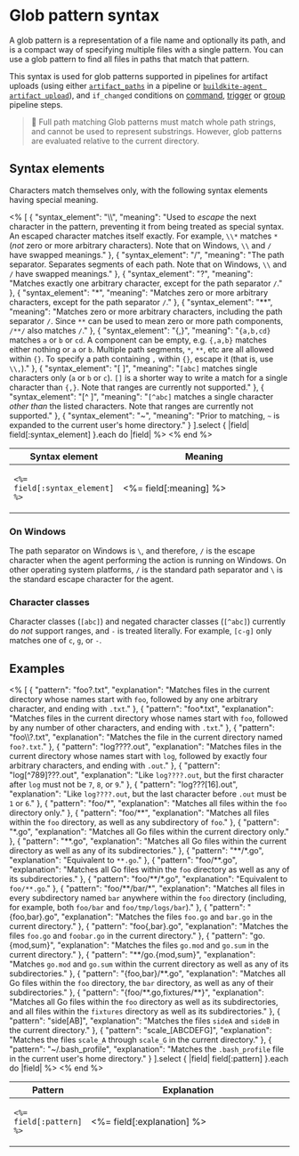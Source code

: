 # Glob pattern syntax

A glob pattern is a representation of a file name and optionally its path, and is a compact way of specifying multiple files with a single pattern. You can use a glob pattern to find all files in paths that match that pattern.

This syntax is used for glob patterns supported in pipelines for artifact uploads (using either [`artifact_paths`](/docs/pipelines/configure/step-types/command-step#command-step-attributes) in a pipeline or [`buildkite-agent artifact upload`](/docs/agent/v3/cli-pipeline)), and `if_changed` conditions on [command](/docs/pipelines/configure/step-types/command-step#agent-applied-attributes), [trigger](/docs/pipelines/configure/step-types/trigger-step#agent-applied-attributes) or [group](/docs/pipelines/configure/step-types/group-step#agent-applied-attributes) pipeline steps.

> 📘 Full path matching
> Glob patterns must match whole path strings, and cannot be used to represent substrings. However, glob patterns are evaluated relative to the current directory.

## Syntax elements

Characters match themselves only, with the following syntax elements having special meaning.

<table>
  <thead>
    <tr>
      <th style="width:10%">Syntax element</th>
      <th style="width:90%">Meaning</th>
    </tr>
  </thead>
  <tbody>
    <% [
      {
        "syntax_element": "\\",
        "meaning": "Used to <em>escape</em> the next character in the pattern, preventing it from being treated as special syntax. An escaped character matches itself exactly. For example, <code>\\*</code> matches <code>*</code> (<em>not</em> zero or more arbitrary characters). Note that on Windows, <code>\\</code> and <code>/</code> have swapped meanings."
      },
      {
        "syntax_element": "/",
        "meaning": "The path separator. Separates segments of each path. Note that on Windows, <code>\\</code> and <code>/</code> have swapped meanings."
      },
      {
        "syntax_element": "?",
        "meaning": "Matches exactly one arbitrary character, except for  the path separator <code>/</code>."
      },
      {
        "syntax_element": "*",
        "meaning": "Matches zero or more arbitrary characters, except for the path separator <code>/</code>."
      },
      {
        "syntax_element": "**",
        "meaning": "Matches zero or more arbitrary characters, including the path separator <code>/</code>. Since <code>**</code> can be used to mean zero or more path components, <code>/**/</code> also matches <code>/</code>."
      },
      {
        "syntax_element": "{,}",
        "meaning": "<code>{a,b,cd}</code> matches <code>a</code> or <code>b</code> or <code>cd</code>. A component can be empty, e.g. <code>{,a,b}</code> matches either nothing or <code>a</code> or <code>b</code>. Multiple path segments, <code>*</code>, <code>**</code>, etc are all allowed within <code>{}</code>. To specify a path containing <code>,</code> within <code>{}</code>, escape it (that is, use <code>\\,</code>)."
      },
      {
        "syntax_element": "[ ]",
        "meaning": "<code>[abc]</code> matches single characters only (<code>a</code> or <code>b</code> or <code>c</code>). <code>[]</code> is a shorter way to write a match for a single character than <code>{,}</code>. Note that ranges are currently not supported."
      },
      {
        "syntax_element": "[^ ]",
        "meaning": "<code>[^abc]</code> matches a single character <em>other than</em> the listed characters. Note that ranges are currently not supported."
      },
      {
        "syntax_element": "~",
        "meaning": "Prior to matching, <code>~</code> is expanded to the current user's home directory."
      }
    ].select { |field| field[:syntax_element] }.each do |field| %>
      <tr>
        <td>
          <p><code><%= field[:syntax_element] %></code></p>
        </td>
        <td>
          <p><%= field[:meaning] %></p>
        </td>
      </tr>
    <% end %>
  </tbody>
</table>

### On Windows

The path separator on Windows is `\`, and therefore, `/` is the escape character when the agent performing the action is running on Windows. On other operating system platforms, `/` is the standard path separator and `\` is the standard escape character for the agent.

### Character classes

Character classes (`[abc]`) and negated character classes (`[^abc]`) currently do _not_ support ranges, and `-` is treated literally. For example, `[c-g]` only matches one of `c`, `g`, or `-`.

## Examples

<table>
  <thead>
    <tr>
      <th style="width:25%">Pattern</th>
      <th style="width:75%">Explanation</th>
    </tr>
  </thead>
  <tbody>
    <% [
      {
        "pattern": "foo?.txt",
        "explanation": "Matches files in the current directory whose names start with <code>foo</code>, followed by any one arbitrary character, and ending with <code>.txt</code>."
      },
      {
        "pattern": "foo*.txt",
        "explanation": "Matches files in the current directory whose names start with <code>foo</code>, followed by any number of other characters, and ending with <code>.txt</code>."
      },
      {
        "pattern": "foo\\?.txt",
        "explanation": "Matches the file in the current directory named <code>foo?.txt</code>."
      },
      {
        "pattern": "log????.out",
        "explanation": "Matches files in the current directory whose names start with <code>log</code>, followed by exactly four arbitrary characters, and ending with <code>.out</code>."
      },
      {
        "pattern": "log[^789]???.out",
        "explanation": "Like <code>log????.out</code>, but the first character after <code>log</code> must not be <code>7</code>, <code>8</code>, or <code>9</code>."
      },
      {
        "pattern": "log???[16].out",
        "explanation": "Like <code>log????.out</code>, but the last character before <code>.out</code> must be <code>1</code> or <code>6</code>."
      },
      {
        "pattern": "foo/*",
        "explanation": "Matches all files within the <code>foo</code> directory only."
      },
      {
        "pattern": "foo/**",
        "explanation": "Matches all files within the <code>foo</code> directory, as well as any subdirectory of <code>foo</code>."
      },
      {
        "pattern": "*.go",
        "explanation": "Matches all Go files within the current directory only."
      },
      {
        "pattern": "**.go",
        "explanation": "Matches all Go files within the current directory as well as any of its subdirectories."
      },
      {
        "pattern": "**/*.go",
        "explanation": "Equivalent to <code>**.go</code>."
      },
      {
        "pattern": "foo/**.go",
        "explanation": "Matches all Go files within the <code>foo</code> directory as well as any of its subdirectories."
      },
      {
        "pattern": "foo/**/*.go",
        "explanation": "Equivalent to <code>foo/**.go</code>."
      },
      {
        "pattern": "foo/**/bar/*",
        "explanation": "Matches all files in every subdirectory named <code>bar</code> anywhere within the <code>foo</code> directory (including, for example, both <code>foo/bar</code> and <code>foo/tmp/logs/bar</code>)."
      },
      {
        "pattern": "{foo,bar}.go",
        "explanation": "Matches the files <code>foo.go</code> and <code>bar.go</code> in the current directory."
      },
      {
        "pattern": "foo{,bar}.go",
        "explanation": "Matches the files <code>foo.go</code> and <code>foobar.go</code> in the current directory."
      },
      {
        "pattern": "go.{mod,sum}",
        "explanation": "Matches the files <code>go.mod</code> and <code>go.sum</code> in the current directory."
      },
      {
        "pattern": "**/go.{mod,sum}",
        "explanation": "Matches <code>go.mod</code> and <code>go.sum</code> within the current directory as well as any of its subdirectories."
      },
      {
        "pattern": "{foo,bar}/**.go",
        "explanation": "Matches all Go files within the <code>foo</code> directory, the <code>bar</code> directory, as well as any of their subdirectories."
      },
      {
        "pattern": "{foo/**.go,fixtures/**}",
        "explanation": "Matches all Go files within the <code>foo</code> directory as well as its subdirectories, and all files within the <code>fixtures</code> directory as well as its subdirectories."
      },
      {
        "pattern": "side[AB]",
        "explanation": "Matches the files <code>sideA</code> and <code>sideB</code> in the current directory."
      },
      {
        "pattern": "scale_[ABCDEFG]",
        "explanation": "Matches the files <code>scale_A</code> through <code>scale_G</code> in the current directory."
      },
      {
        "pattern": "~/.bash_profile",
        "explanation": "Matches the <code>.bash_profile</code> file in the current user's home directory."
      }
    ].select { |field| field[:pattern] }.each do |field| %>
      <tr>
        <td>
          <p><code><%= field[:pattern] %></code></p>
        </td>
        <td>
          <p><%= field[:explanation] %></p>
        </td>
      </tr>
    <% end %>
  </tbody>
</table>
